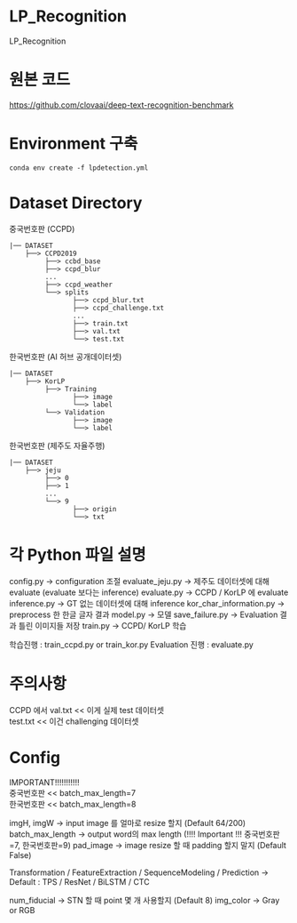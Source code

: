 # LP_Recognition
LP_Recognition

# 원본 코드

https://github.com/clovaai/deep-text-recognition-benchmark

# Environment 구축

```
conda env create -f lpdetection.yml
```

# Dataset Directory

중국번호판 (CCPD)
```
|── DATASET
    ├──> CCPD2019
         ├──> ccbd_base
         ├──> ccpd_blur
         ...
         ├──> ccpd_weather
         └──> splits
                ├──> ccpd_blur.txt
                ├──> ccpd_challenge.txt
                ...
                ├──> train.txt
                ├──> val.txt
                └──> test.txt
```

한국번호판 (AI 허브 공개데이터셋)
```
|── DATASET
    ├──> KorLP
         ├──> Training
                ├──> image
                └──> label
         └──> Validation
                ├──> image
                └──> label
```

한국번호판 (제주도 자율주행)
```
|── DATASET
    ├──> jeju
         ├──> 0
         ├──> 1
         ...
         └──> 9
                ├──> origin
                └──> txt
```

# 각 Python 파일 설명
config.py -> configuration 조절
evaluate_jeju.py -> 제주도 데이터셋에 대해 evaluate (evaluate 보다는 inference)
evaluate.py -> CCPD / KorLP 에 evaluate
inference.py -> GT 없는 데이터셋에 대해 inference
kor_char_information.py -> preprocess 한 한글 글자 결과
model.py -> 모델
save_failure.py -> Evaluation 결과 틀린 이미지들 저장
train.py -> CCPD/ KorLP 학습

학습진행 : train_ccpd.py    or   train_kor.py
Evaluation 진행 : evaluate.py


# 주의사항
CCPD 에서
val.txt << 이게 실제 test 데이터셋  
test.txt << 이건 challenging 데이터셋  

# Config
IMPORTANT!!!!!!!!!!!  
중국번호판 << batch_max_length=7  
한국번호판 << batch_max_length=8  

imgH, imgW -> input image 를 얼마로 resize 할지 (Default 64/200)
batch_max_length -> output word의 max length  (!!!! Important !!! 중국번호판=7, 한국번호판=9)
pad_image -> image resize 할 때 padding 할지 말지 (Default False)

Transformation / FeatureExtraction / SequenceModeling / Prediction -> Default : TPS / ResNet / BiLSTM / CTC

num_fiducial -> STN 할 때 point 몇 개 사용할지  (Default 8)
img_color -> Gray or RGB
